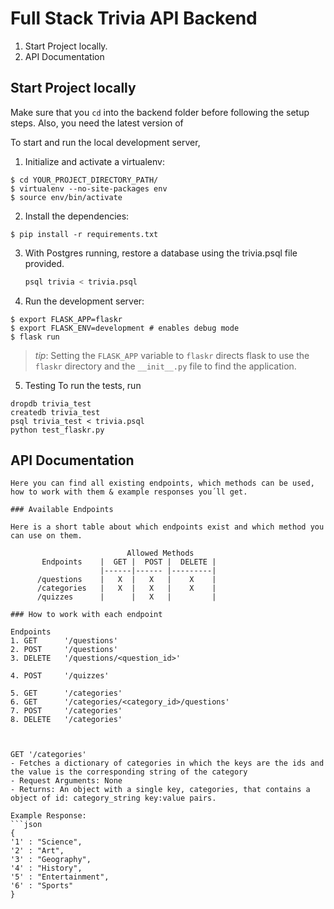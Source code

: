 # Full Stack Trivia API Backend

1. Start Project locally.
2. API Documentation

## Start Project locally

Make sure that you `cd` into the backend folder before following the setup steps.
Also, you need the latest version of 

To start and run the local development server,

1. Initialize and activate a virtualenv:
  ```
  $ cd YOUR_PROJECT_DIRECTORY_PATH/
  $ virtualenv --no-site-packages env
  $ source env/bin/activate
  ```

2. Install the dependencies:
  ```
  $ pip install -r requirements.txt
  ```

3. With Postgres running, restore a database using the trivia.psql file provided.
    ```bash
    psql trivia < trivia.psql
    ```

4. Run the development server:
  ```
  $ export FLASK_APP=flaskr
  $ export FLASK_ENV=development # enables debug mode
  $ flask run
  ```

>_tip_: Setting the `FLASK_APP` variable to `flaskr` directs flask to use the `flaskr` directory and the `__init__.py` file to find the application. 

5. Testing
To run the tests, run
```
dropdb trivia_test
createdb trivia_test
psql trivia_test < trivia.psql
python test_flaskr.py
```


## API Documentation
```
Here you can find all existing endpoints, which methods can be used, how to work with them & example responses you´ll get.

### Available Endpoints

Here is a short table about which endpoints exist and which method you can use on them.

                          Allowed Methods
       Endpoints    |  GET |  POST |  DELETE | 
                    |------|------ |---------|
      /questions    |   X  |   X   |    X    |         
      /categories   |   X  |   X   |    X    |           
      /quizzes      |      |   X   |         | 

### How to work with each endpoint

Endpoints
1. GET      '/questions'
2. POST     '/questions'
3. DELETE   '/questions/<question_id>'

4. POST     '/quizzes'

5. GET      '/categories'
6. GET      '/categories/<category_id>/questions'
7. POST     '/categories'
8. DELETE   '/categories'



GET '/categories'
- Fetches a dictionary of categories in which the keys are the ids and the value is the corresponding string of the category
- Request Arguments: None
- Returns: An object with a single key, categories, that contains a object of id: category_string key:value pairs. 

Example Response:
```json
{
'1' : "Science",
'2' : "Art",
'3' : "Geography",
'4' : "History",
'5' : "Entertainment",
'6' : "Sports"
}
```

